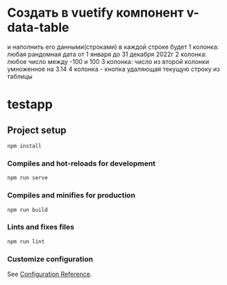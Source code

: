 # Создать в vuetify компонент v-data-table 
и наполнить его данными(строками)
в каждой строке будет 
1 колонка: любая рандомная дата от 1 января до 31 декабря 2022г
2 колонка: любое число между -100 и 100 
3 колонка:  число из второй колонки умноженное на 3.14
4 колонка - кнопка удаляющая текущую строку из таблицы

# testapp

## Project setup
```
npm install
```

### Compiles and hot-reloads for development
```
npm run serve
```

### Compiles and minifies for production
```
npm run build
```

### Lints and fixes files
```
npm run lint
```

### Customize configuration
See [Configuration Reference](https://cli.vuejs.org/config/).
